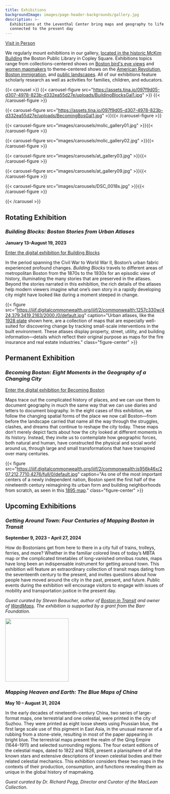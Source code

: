 ```yaml
---
title: Exhibitions
backgroundImage: images/page-header-backgrounds/gallery.jpg
description: >-
  Exhibitions at the Leventhal Center bring maps and geography to life on themes
  connected to the present day
---
```


<p class="text-center"> <a class="btn btn-primary btn-primary-outline mb-2" href="./visit"><i class="fas fa-walking me-1"></i> Visit in Person</a>

We regularly mount exhibitions in our gallery, [located in the historic McKim Building](about/hours-directions) the Boston Public Library in Copley Square. Exhibitions topics range from collections-centered shows on [Boston bird's eye views](https://collections.leventhalmap.org/exhibits/16) and [women mapmakers](https://collections.leventhalmap.org/exhibits/6) to theme-centered shows on the [American Revolution](https://collections.leventhalmap.org/exhibits/3), [Boston immigration](https://collections.leventhalmap.org/exhibits/19), and [public landscapes](https://collections.leventhalmap.org/exhibits/19). All of our exhibitions feature scholarly research as well as activities for families, children, and educators.

{{< carousel >}} {{< carousel-figure src="https://assets.tina.io/097f9d05-d307-4978-823b-d332ea55d27e/uploads/BuildingBlocksGal1.jpg" >}} {{< /carousel-figure >}}

{{< carousel-figure src="https://assets.tina.io/097f9d05-d307-4978-823b-d332ea55d27e/uploads/BecomingBosGal1.jpg" >}}{{< /carousel-figure >}}

{{< carousel-figure src="images/carousels/molic_gallery01.jpg" >}}{{< /carousel-figure >}}

{{< carousel-figure src="images/carousels/molic_gallery02.jpg" >}}{{< /carousel-figure >}}

{{< carousel-figure src="images/carousels/at_gallery03.jpg" >}}{{< /carousel-figure >}}

{{< carousel-figure src="images/carousels/at_gallery09.jpg" >}}{{< /carousel-figure >}}

{{< carousel-figure src="images/carousels/DSC_0018s.jpg" >}}{{< /carousel-figure >}}

{{< /carousel >}}

<!-- ## Currently on Exhibit -->

## Rotating Exhibition

### *Building Blocks: Boston Stories from Urban Atlases*

**January 13–August 19, 2023**

<a class="btn btn-outline-primary btn-block" href="https://www.leventhalmap.org/digital-exhibitions/building-blocks/"><i class="fas fa-images me-2"></i>Enter the digital exhibition for Building Blocks</a>

In the period spanning the Civil War to World War II, Boston’s urban fabric experienced profound changes. *Building Blocks* travels to different areas of metropolitan Boston from the 1870s to the 1930s for an episodic view of history, illuminating the many stories that are preserved in the atlases. Beyond the stories narrated in this exhibition, the rich details of the atlases help modern viewers imagine what one’s own story in a rapidly developing city might have looked like during a moment steeped in change.

{{< figure src="https://iiif.digitalcommonwealth.org/iiif/2/commonwealth:1257c330w/424,379,3419,2163/2000,/0/default.jpg" caption="Urban atlases, like the [1928 plate](https://collections.leventhalmap.org/search/commonwealth:1257c3294) shown here, are a collection of maps that are especially well-suited for discovering change by tracking small-scale interventions in the built environment. These atlases display property, street, utility, and building information—details which reflect their original purpose as maps for the fire insurance and real estate industries." class="figure-center" >}}

## Permanent Exhibition

### *Becoming Boston: Eight Moments in the Geography of a Changing City*

<a class="btn btn-outline-primary btn-block" href="https://www.leventhalmap.org/digital-exhibitions/becoming-boston/"><i class="fas fa-images me-2"></i>Enter the digital exhibition for Becoming Boston</a>

Maps trace out the complicated history of places, and we can use them to document geography in much the same way that we can use diaries and letters to document biography. In the eight cases of this exhibition, we follow the changing spatial forms of the place we now call Boston—from before the landscape carried that name all the way through the struggles, clashes, and dreams that continue to reshape the city today. These maps don’t merely depict facts about how the city looked at different moments in its history. Instead, they invite us to contemplate how geographic forces, both natural and human, have constructed the physical and social world around us, through large and small transformations that have transpired over many centuries.

{{< figure src="https://iiif.digitalcommonwealth.org/iiif/2/commonwealth:js956k46x/207,212,7710,4276/full/0/default.jpg" caption="As one of the most important centers of a newly independent nation, Boston spent the first half of the nineteenth century reimagining its urban form and building neighborhoods from scratch, as seen in this [1895 map](https://collections.leventhalmap.org/search/commonwealth:js956k45n)." class="figure-center" >}}

## Upcoming Exhibitions

### *Getting Around Town: Four Centuries of Mapping Boston in Transit*

**September 9, 2023 – April 27, 2024**

How do Bostonians get from here to there in a city full of trains, trolleys, ferries, and more? Whether in the familiar colored lines of today’s MBTA map or the complicated timetables of long-vanished omnibus routes, maps have long been an indispensable instrument for getting around town. This exhibition will feature an extraordinary collection of transit maps dating from the seventeenth century to the present, and invites questions about how people have moved around the city in the past, present, and future. Public events during the exhibition will encourage visitors to engage with issues of mobility and transportation justice in the present day.

*Guest curated by Steven Beaucher, author of [Boston in Transit](https://bpl.bibliocommons.com/v2/record/S75C8459214) and owner of [WardMaps](https://wardmapsgifts.com/). The exhibition is supported by a grant from the Barr Foundation.*

<a href="https://www.barrfoundation.org/"><img src="https://barrfdn-prod.s3.amazonaws.com/image/3394/crop_preview.jpg?1600189547" width="200px"></a>


### *Mapping Heaven and Earth: The Blue Maps of China*

**May 10 – August 31, 2024**

In the early decades of nineteenth-century China, two series of large-format maps, one terrestrial and one celestial, were printed in the city of Suzhou. They were printed as eight loose sheets using Prussian blue, the first large scale use of this pigment in East Asia, in the unusual manner of a rubbing from a stone-stele, resulting in most of the paper appearing in bright blue. The terrestrial maps present the realm of the Qing Empire (1644–1911) and selected surrounding regions. The four extant editions of the celestial maps, dated to 1822 and 1826, present a planisphere of all the known stars and extensive descriptions of known celestial bodies and their related celestial mechanics. This exhibition considers these two maps in the contexts of their production, consumption, and functions revealing them as unique in the global history of mapmaking. 

*Guest curated by Dr. Richard Pegg, Director and Curator of the MacLean Collection.*
